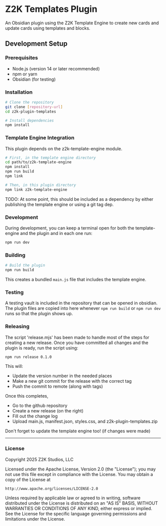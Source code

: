 # Z2K Templates Plugin

An Obsidian plugin using the Z2K Template Engine to create new cards and update cards using templates and blocks.

## Development Setup

### Prerequisites
- Node.js (version 14 or later recommended)
- npm or yarn
- Obsidian (for testing)

### Installation
```bash
# Clone the repository
git clone [repository-url]
cd z2k-plugin-templates

# Install dependencies
npm install
```

### Template Engine Integration

This plugin depends on the z2k-template-engine module.

```bash
# First, in the template engine directory
cd path/to/z2k-template-engine
npm install
npm run build
npm link

# Then, in this plugin directory
npm link z2k-template-engine
```

TODO: At some point, this should be included as a dependency by either publishing the template engine or using a git tag dep.

### Development
During development, you can keep a terminal open for both the template-engine and the plugin and in each one run:
```bash
npm run dev
```

### Building
```bash
# Build the plugin
npm run build
```

This creates a bundled `main.js` file that includes the template engine.


### Testing
A testing vault is included in the repository that can be opened in obsidian.
The plugin files are copied into here whenever `npm run build` or `npm run dev` runs so that the plugin shows up.



### Releasing
The script 'release.mjs' has been made to handle most of the steps for creating a new release. Once you have committed all changes and the plugin is ready, run the script using:
```bash
npm run release 0.1.0
```

This will:
- Update the version number in the needed places
- Make a new git commit for the release with the correct tag
- Push the commit to remote (along with tags)

Once this completes,
- Go to the github repository
- Create a new release (on the right)
- Fill out the change log
- Upload main.js, manifest.json, styles.css, and z2k-plugin-templates.zip

Don't forget to update the template engine too! (if changes were made)



---
### License
Copyright 2025 Z2K Studios, LLC

Licensed under the Apache License, Version 2.0 (the "License");
you may not use this file except in compliance with the License.
You may obtain a copy of the License at

	http://www.apache.org/licenses/LICENSE-2.0

Unless required by applicable law or agreed to in writing, software
distributed under the License is distributed on an "AS IS" BASIS,
WITHOUT WARRANTIES OR CONDITIONS OF ANY KIND, either express or implied.
See the License for the specific language governing permissions and
limitations under the License.
